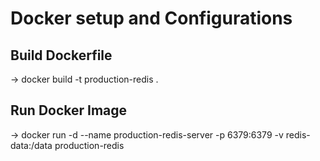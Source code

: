 # Docker setup and Configurations

## Build Dockerfile

-> docker build -t production-redis .

## Run Docker Image

-> docker run -d --name production-redis-server -p 6379:6379 -v redis-data:/data production-redis
